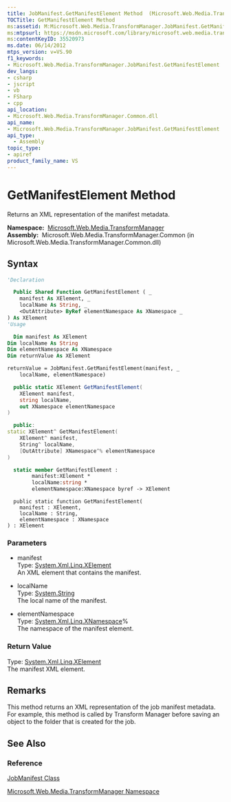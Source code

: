 ```yaml
---
title: JobManifest.GetManifestElement Method  (Microsoft.Web.Media.TransformManager)
TOCTitle: GetManifestElement Method
ms:assetid: M:Microsoft.Web.Media.TransformManager.JobManifest.GetManifestElement(System.Xml.Linq.XElement,System.String,System.Xml.Linq.XNamespace@)
ms:mtpsurl: https://msdn.microsoft.com/library/microsoft.web.media.transformmanager.jobmanifest.getmanifestelement(v=VS.90)
ms:contentKeyID: 35520973
ms.date: 06/14/2012
mtps_version: v=VS.90
f1_keywords:
- Microsoft.Web.Media.TransformManager.JobManifest.GetManifestElement
dev_langs:
- csharp
- jscript
- vb
- FSharp
- cpp
api_location:
- Microsoft.Web.Media.TransformManager.Common.dll
api_name:
- Microsoft.Web.Media.TransformManager.JobManifest.GetManifestElement
api_type:
  - Assembly
topic_type:
- apiref
product_family_name: VS
---
```


# GetManifestElement Method

Returns an XML representation of the manifest metadata.

**Namespace:**  [Microsoft.Web.Media.TransformManager](microsoft-web-media-transformmanager-namespace.md)  
**Assembly:**  Microsoft.Web.Media.TransformManager.Common (in Microsoft.Web.Media.TransformManager.Common.dll)

## Syntax

```vb
'Declaration

  Public Shared Function GetManifestElement ( _
    manifest As XElement, _
    localName As String, _
    <OutAttribute> ByRef elementNamespace As XNamespace _
) As XElement
'Usage

  Dim manifest As XElement
Dim localName As String
Dim elementNamespace As XNamespace
Dim returnValue As XElement

returnValue = JobManifest.GetManifestElement(manifest, _
    localName, elementNamespace)
```

```csharp
  public static XElement GetManifestElement(
    XElement manifest,
    string localName,
    out XNamespace elementNamespace
)
```

```cpp
  public:
static XElement^ GetManifestElement(
    XElement^ manifest, 
    String^ localName, 
    [OutAttribute] XNamespace^% elementNamespace
)
```

``` fsharp
  static member GetManifestElement : 
        manifest:XElement * 
        localName:string * 
        elementNamespace:XNamespace byref -> XElement 
```

```jscript
  public static function GetManifestElement(
    manifest : XElement, 
    localName : String, 
    elementNamespace : XNamespace
) : XElement
```

### Parameters

  - manifest  
    Type: [System.Xml.Linq.XElement](https://msdn.microsoft.com/library/bb340098)  
    An XML element that contains the manifest.  

<!-- end list -->

  - localName  
    Type: [System.String](https://msdn.microsoft.com/library/s1wwdcbf)  
    The local name of the manifest.  

<!-- end list -->

  - elementNamespace  
    Type: [System.Xml.Linq.XNamespace](https://msdn.microsoft.com/library/bb291898)%  
    The namespace of the manifest element.  

### Return Value

Type: [System.Xml.Linq.XElement](https://msdn.microsoft.com/library/bb340098)  
The manifest XML element.  

## Remarks

This method returns an XML representation of the job manifest metadata. For example, this method is called by Transform Manager before saving an object to the folder that is created for the job.

## See Also

### Reference

[JobManifest Class](jobmanifest-class-microsoft-web-media-transformmanager.md)

[Microsoft.Web.Media.TransformManager Namespace](microsoft-web-media-transformmanager-namespace.md)


